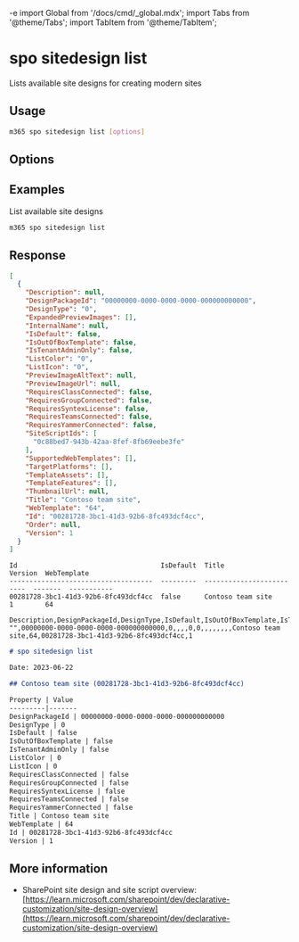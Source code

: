 -e <!-- DISCLAIMER: All secrets, passwords, and sensitive values in this document are examples only and not real credentials. -->
import Global from '/docs/cmd/_global.mdx';
import Tabs from '@theme/Tabs';
import TabItem from '@theme/TabItem';

# spo sitedesign list

Lists available site designs for creating modern sites

## Usage

```sh
m365 spo sitedesign list [options]
```

## Options

<Global />

## Examples

List available site designs

```sh
m365 spo sitedesign list
```

## Response

<Tabs>
  <TabItem value="JSON">

  ```json
  [
    {
      "Description": null,
      "DesignPackageId": "00000000-0000-0000-0000-000000000000",
      "DesignType": "0",
      "ExpandedPreviewImages": [],
      "InternalName": null,
      "IsDefault": false,
      "IsOutOfBoxTemplate": false,
      "IsTenantAdminOnly": false,
      "ListColor": "0",
      "ListIcon": "0",
      "PreviewImageAltText": null,
      "PreviewImageUrl": null,
      "RequiresClassConnected": false,
      "RequiresGroupConnected": false,
      "RequiresSyntexLicense": false,
      "RequiresTeamsConnected": false,
      "RequiresYammerConnected": false,
      "SiteScriptIds": [
        "0c88bed7-943b-42aa-8fef-8fb69eebe3fe"
      ],
      "SupportedWebTemplates": [],
      "TargetPlatforms": [],
      "TemplateAssets": [],
      "TemplateFeatures": [],
      "ThumbnailUrl": null,
      "Title": "Contoso team site",
      "WebTemplate": "64",
      "Id": "00281728-3bc1-41d3-92b6-8fc493dcf4cc",
      "Order": null,
      "Version": 1
    }
  ]
  ```

  </TabItem>
  <TabItem value="Text">

  ```text
  Id                                    IsDefault  Title                      Version  WebTemplate
  ------------------------------------  ---------  -------------------------  -------  -----------
  00281728-3bc1-41d3-92b6-8fc493dcf4cc  false      Contoso team site          1        64
  ```

  </TabItem>
  <TabItem value="CSV">

  ```csv
  Description,DesignPackageId,DesignType,IsDefault,IsOutOfBoxTemplate,IsTenantAdminOnly,ListColor,ListIcon,PreviewImageAltText,RequiresClassConnected,RequiresGroupConnected,RequiresSyntexLicense,RequiresTeamsConnected,RequiresYammerConnected,ThumbnailUrl,Title,WebTemplate,Id,Version
  "",00000000-0000-0000-0000-000000000000,0,,,,0,0,,,,,,,,Contoso team site,64,00281728-3bc1-41d3-92b6-8fc493dcf4cc,1
  ```

  </TabItem>
  <TabItem value="Markdown">

  ```md
  # spo sitedesign list

  Date: 2023-06-22

  ## Contoso team site (00281728-3bc1-41d3-92b6-8fc493dcf4cc)

  Property | Value
  ---------|-------
  DesignPackageId | 00000000-0000-0000-0000-000000000000
  DesignType | 0
  IsDefault | false
  IsOutOfBoxTemplate | false
  IsTenantAdminOnly | false
  ListColor | 0
  ListIcon | 0
  RequiresClassConnected | false
  RequiresGroupConnected | false
  RequiresSyntexLicense | false
  RequiresTeamsConnected | false
  RequiresYammerConnected | false
  Title | Contoso team site
  WebTemplate | 64
  Id | 00281728-3bc1-41d3-92b6-8fc493dcf4cc
  Version | 1
  ```

  </TabItem>
</Tabs>

## More information

- SharePoint site design and site script overview: [https://learn.microsoft.com/sharepoint/dev/declarative-customization/site-design-overview](https://learn.microsoft.com/sharepoint/dev/declarative-customization/site-design-overview)
